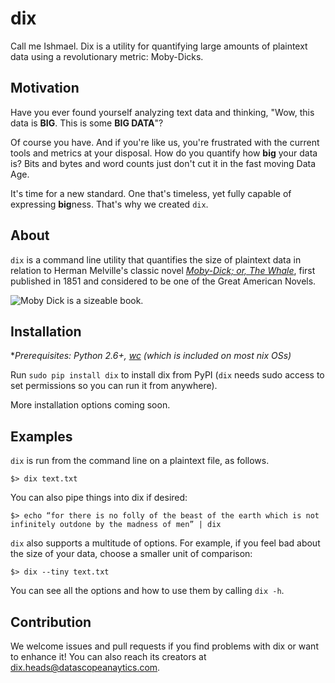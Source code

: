 dix
===

Call me Ishmael. Dix is a utility for quantifying large amounts of plaintext data using a revolutionary metric: Moby-Dicks.

Motivation
----------
Have you ever found yourself analyzing text data and thinking, "Wow, this data is **BIG**. This is some **BIG DATA**"?

Of course you have. And if you're like us, you're frustrated with the current tools and metrics at your disposal. How do you quantify how **big** your data is? Bits and bytes and word counts just don't cut it in the fast moving Data Age.

It's time for a new standard. One that's timeless, yet fully capable of expressing **big**ness. That's why we created `dix`.


About
-----
`dix` is a command line utility that quantifies the size of plaintext data in relation to Herman Melville's classic novel [*Moby-Dick; or, The Whale*](http://www.gutenberg.org/files/2701/2701-h/2701-h.htm), first published in 1851 and considered to be one of the Great American Novels.

![Moby Dick is a sizeable book.](http://i.imgur.com/OCpXRf2.jpg)


Installation
------------

**Prerequisites: Python 2.6+, [wc](http://en.wikipedia.org/wiki/Wc_) (which is included on most *nix OSs)**

Run `sudo pip install dix` to install dix from PyPI (`dix` needs sudo access to set permissions so you can run it from anywhere).

More installation options coming soon.


Examples
--------
`dix` is run from the command line on a plaintext file, as follows.

`$> dix text.txt`

You can also pipe things into dix if desired:

`$> echo “for there is no folly of the beast of the earth which is not infinitely outdone by the madness of men” | dix`

`dix` also supports a multitude of options. For example, if you feel bad about the size of your data, choose a smaller unit of comparison:

`$> dix --tiny text.txt`

You can see all the options and how to use them by calling `dix -h`.


Contribution
------------

We welcome issues and pull requests if you find problems with dix or want to enhance it! You can also reach its creators at dix.heads@datascopeanaytics.com.

